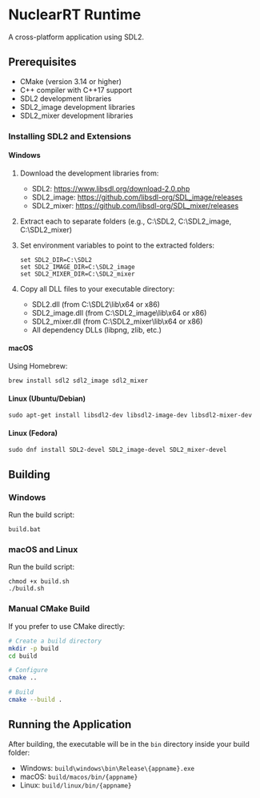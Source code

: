 # NuclearRT Runtime

A cross-platform application using SDL2.

## Prerequisites

- CMake (version 3.14 or higher)
- C++ compiler with C++17 support
- SDL2 development libraries
- SDL2_image development libraries
- SDL2_mixer development libraries

### Installing SDL2 and Extensions

#### Windows
1. Download the development libraries from:
   - SDL2: https://www.libsdl.org/download-2.0.php
   - SDL2_image: https://github.com/libsdl-org/SDL_image/releases
   - SDL2_mixer: https://github.com/libsdl-org/SDL_mixer/releases

2. Extract each to separate folders (e.g., C:\SDL2, C:\SDL2_image, C:\SDL2_mixer)

3. Set environment variables to point to the extracted folders:
   ```
   set SDL2_DIR=C:\SDL2
   set SDL2_IMAGE_DIR=C:\SDL2_image
   set SDL2_MIXER_DIR=C:\SDL2_mixer
   ```

4. Copy all DLL files to your executable directory:
   - SDL2.dll (from C:\SDL2\lib\x64 or x86)
   - SDL2_image.dll (from C:\SDL2_image\lib\x64 or x86)
   - SDL2_mixer.dll (from C:\SDL2_mixer\lib\x64 or x86)
   - All dependency DLLs (libpng, zlib, etc.)

#### macOS
Using Homebrew:
```
brew install sdl2 sdl2_image sdl2_mixer
```

#### Linux (Ubuntu/Debian)
```
sudo apt-get install libsdl2-dev libsdl2-image-dev libsdl2-mixer-dev
```

#### Linux (Fedora)
```
sudo dnf install SDL2-devel SDL2_image-devel SDL2_mixer-devel
```

## Building

### Windows
Run the build script:
```
build.bat
```

### macOS and Linux
Run the build script:
```
chmod +x build.sh
./build.sh
```

### Manual CMake Build

If you prefer to use CMake directly:

```bash
# Create a build directory
mkdir -p build
cd build

# Configure
cmake ..

# Build
cmake --build .
```

## Running the Application

After building, the executable will be in the `bin` directory inside your build folder:

- Windows: `build\windows\bin\Release\{appname}.exe`
- macOS: `build/macos/bin/{appname}`
- Linux: `build/linux/bin/{appname}`